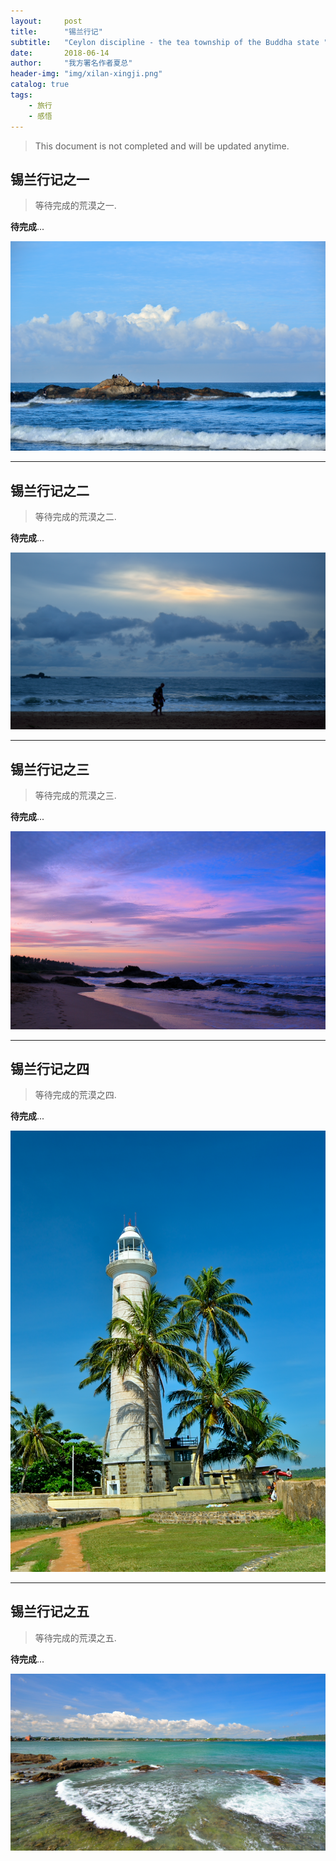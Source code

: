 ```yaml
---
layout:     post
title:      "锡兰行记"
subtitle:   "Ceylon discipline - the tea township of the Buddha state "
date:       2018-06-14 
author:     "我方署名作者夏总"
header-img: "img/xilan-xingji.png"
catalog: true
tags:
    - 旅行
    - 感悟
---
```


> This document is not completed and will be updated anytime.


## 锡兰行记之一 


> 等待完成的荒漠之一.


 **待完成**...

![pic01](/img/xilan/xilan-01.png)

---

## 锡兰行记之二 


> 等待完成的荒漠之二.


 **待完成**...

![pic02](/img/xilan/xilan-02.png)

---

## 锡兰行记之三 


> 等待完成的荒漠之三.


 **待完成**...

![pic03](/img/xilan/xilan-03.png)

---

## 锡兰行记之四 


> 等待完成的荒漠之四.


 **待完成**...

![pic05](/img/xilan/xilan-05.png)

---

## 锡兰行记之五 


> 等待完成的荒漠之五.


 **待完成**...

![pic06](/img/xilan/xilan-06.png)
